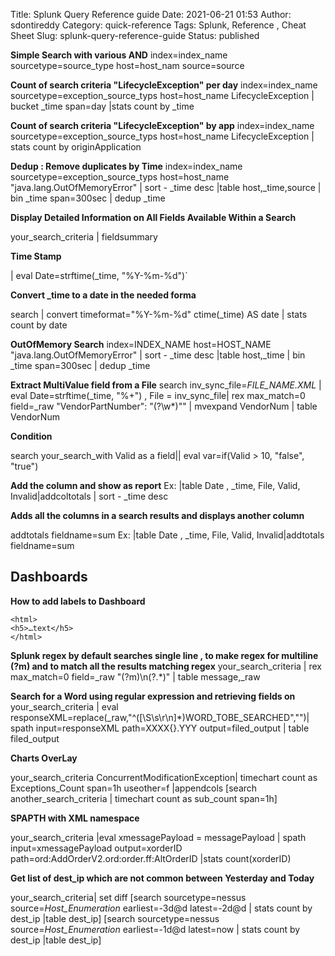 Title: Splunk Query Reference guide
Date: 2021-06-21 01:53
Author: sdontireddy
Category: quick-reference
Tags: Splunk, Reference , Cheat Sheet
Slug: splunk-query-reference-guide
Status: published


**Simple Search with various AND**
index=index_name sourcetype=source_type  host=host_nam source=source

**Count of search criteria "LifecycleException" per day**
index=index_name sourcetype=exception_source_typs host=host_name LifecycleException | bucket _time span=day |stats count by _time

**Count of search criteria "LifecycleException" by app**
index=index_name sourcetype=exception_source_typs host=host_name LifecycleException | stats count by originApplication

**Dedup : Remove duplicates by Time**
index=index_name sourcetype=exception_source_typs host=host_name  "java.lang.OutOfMemoryError" | sort - _time desc |table host,_time,source |  bin _time span=300sec | dedup _time


**Display Detailed Information on All Fields Available Within a Search**

your_search_criteria | fieldsummary


**Time Stamp**

|  eval Date=strftime(_time, "%Y-%m-%d")`

**Convert _time to a date in the needed forma**

search | convert timeformat="%Y-%m-%d" ctime(_time) AS date | stats count by date


**OutOfMemory Search** 
index=INDEX_NAME host=HOST_NAME  "java.lang.OutOfMemoryError" | sort - _time desc |table host,_time |  bin _time span=300sec | dedup _time 

**Extract MultiValue field from a File**
 search inv_sync_file=*FILE_NAME.XML*  | eval Date=strftime(_time, "%+") , File = inv_sync_file|
rex max_match=0 field=_raw "VendorPartNumber\": \"(?<VendorNum>\w*)\"" | mvexpand VendorNum | table VendorNum

**Condition**

search your_search_with Valid as a field|| eval var=if(Valid  > 10, "false", "true") 


**Add the column and show as report**
Ex: |table Date , _time,  File, Valid, Invalid|addcoltotals  | sort - _time desc


**Adds all the columns in a search results and displays another column**

addtotals fieldname=sum
Ex: |table Date , _time,  File, Valid, Invalid|addtotals fieldname=sum 

## Dashboards 
**How to add labels to Dashboard**
```
<html>
<h5>…text</h5>
</html>
```

**Splunk regex by default searches single line , to make regex for multiline (?m) and to match all the results matching regex**
your_search_criteria  | rex max_match=0 field=_raw "(?m)\n(?<message>.*)" | table message,_raw 

**Search for a Word using regular expression and retrieving fields on** 
your_search_criteria  | eval responseXML=replace(_raw,"^([\S\s\r\n]*)WORD_TOBE_SEARCHED","")|  spath input=responseXML path=XXXX{}.YYY output=filed_output | table filed_output


**Charts OverLay**

your_search_criteria  ConcurrentModificationException| timechart count as Exceptions_Count span=1h useother=f  |appendcols  [search another_search_criteria | timechart count as sub_count span=1h]

**SPAPTH with XML namespace**

your_search_criteria |eval xmessagePayload = messagePayload |  spath input=xmessagePayload output=xorderID path=ord:AddOrderV2.ord:order.ff:AltOrderID  |stats count(xorderID)

**Get list of dest_ip which are not common between Yesterday and Today**

your_search_criteria| set diff [search sourcetype=nessus source=*Host_Enumeration* earliest=-3d@d latest=-2d@d | stats count by dest_ip |table dest_ip] [search sourcetype=nessus source=*Host_Enumeration* earliest=-1d@d latest=now | stats count by dest_ip |table dest_ip]
